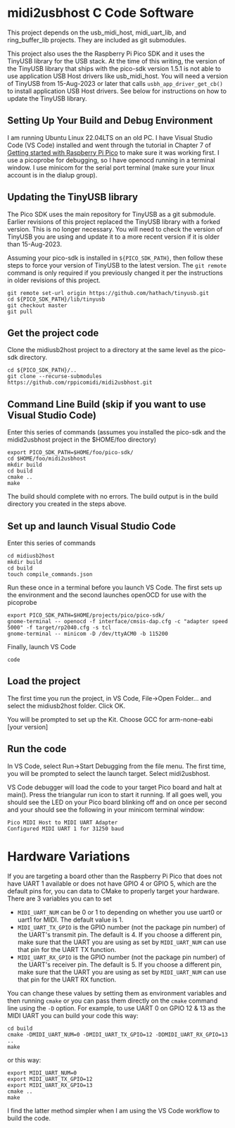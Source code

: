 # midi2usbhost C Code Software
This project depends on the usb\_midi\_host, midi\_uart\_lib, and ring\_buffer\_lib projects. They are included as git
submodules.

This project also uses the the Raspberry Pi Pico SDK and it uses the TinyUSB
library for the USB stack. At the time of this writing, the version of the
TinyUSB library that ships with the pico-sdk version 1.5.1 is not able to use
application USB Host drivers like usb\_midi\_host.  You will need a version of
TinyUSB from 15-Aug-2023 or later that calls `usbh_app_driver_get_cb()` to
install application USB Host drivers. See below for instructions on how to
update the TinyUSB library.

## Setting Up Your Build and Debug Environment
I am running Ubuntu Linux 22.04LTS on an old PC. I have Visual Studio Code (VS Code)
installed and went through the tutorial in Chapter 7 of [Getting started with Raspberry Pi Pico](https://datasheets.raspberrypi.com/pico/getting-started-with-pico.pdf)
to make sure it was working first. I use a picoprobe for debugging, so I have openocd running in a terminal window.
I use minicom for the serial port terminal (make sure your linux account is in the dialup
group).

## Updating the TinyUSB library
The Pico SDK uses the main repository for TinyUSB as a git submodule. Earlier revisions of this project
replaced the TinyUSB library with a forked version. This is no longer necessary. You will need to check
the version of TinyUSB you are using and update it to a more recent version if it is older than 15-Aug-2023.

Assuming your pico-sdk is installed in `${PICO_SDK_PATH}`, then follow these steps to force your version
of TinyUSB to the latest version. The `git remote` command is only required if you previously changed
it per the instructions in older revisions of this project.

```
git remote set-url origin https://github.com/hathach/tinyusb.git
cd ${PICO_SDK_PATH}/lib/tinyusb
git checkout master
git pull
```

## Get the project code
Clone the midiusb2host project to a directory at the same level as the pico-sdk directory.

```
cd ${PICO_SDK_PATH}/..
git clone --recurse-submodules https://github.com/rppicomidi/midi2usbhost.git
```
## Command Line Build (skip if you want to use Visual Studio Code)

Enter this series of commands (assumes you installed the pico-sdk
and the midid2usbhost project in the $HOME/foo directory)

```
export PICO_SDK_PATH=$HOME/foo/pico-sdk/
cd $HOME/foo/midi2usbhost
mkdir build
cd build
cmake ..
make
```
The build should complete with no errors. The build output is in the build directory you created in the steps above.

## Set up and launch Visual Studio Code

Enter this series of commands 

```
cd midiusb2host
mkdir build
cd build
touch compile_commands.json
```

Run these once in a terminal before you launch VS Code. The first sets up the environment
and the second launches openOCD for use with the picoprobe

```
export PICO_SDK_PATH=$HOME/projects/pico/pico-sdk/
gnome-terminal -- openocd -f interface/cmsis-dap.cfg -c "adapter speed 5000" -f target/rp2040.cfg -s tcl
gnome-terminal -- minicom -D /dev/ttyACM0 -b 115200
```

Finally, launch VS Code

```
code
```

## Load the project
The first time you run the project, in VS Code, File->Open Folder... and select the midiusb2host folder. Click OK.

You will be prompted to set up the Kit. Choose GCC for arm-none-eabi [your version]

## Run the code
In VS Code, select Run->Start Debugging from the file menu. The first time, you will be
prompted to select the launch target. Select midi2usbhost.

VS Code debugger will load the code to your target Pico board and halt at main(). Press
the triangular run icon to start it running. If all goes well, you should see the LED
on your Pico board blinking off and on once per second and your should see the following
in your minicom terminal window:

```
Pico MIDI Host to MIDI UART Adapter
Configured MIDI UART 1 for 31250 baud
```
# Hardware Variations
If you are targeting a board other than the Raspberry Pi Pico that does not have UART 1
available or does not have GPIO 4 or GPIO 5, which are the default pins for, you can
data to CMake to properly target your hardware. There are 3 variables you can to set

- `MIDI_UART_NUM` can be 0 or 1 to depending on whether you use uart0 or uart1 for MIDI. The default value is 1.
- `MIDI_UART_TX_GPIO` is the GPIO number (not the package pin number) of the UART's transmit pin. The default is 4. If you choose a different pin, make sure that the
UART you are using as set by `MIDI_UART_NUM` can use that pin for the UART TX function.
- `MIDI_UART_RX_GPIO` is the GPIO number (not the package pin number) of the UART's receiver pin. The default is 5. If you choose a different pin, make sure that the
UART you are using as set by `MIDI_UART_NUM` can use that pin for the UART RX function.

You can change these values by setting them as environment variables and then running
`cmake` or you can pass them directly on the `cmake` command line using the `-D` option.
For example, to use UART 0 on GPIO 12 & 13 as the MIDI UART you can build your code this way:
```
cd build
cmake -DMIDI_UART_NUM=0 -DMIDI_UART_TX_GPIO=12 -DDMIDI_UART_RX_GPIO=13 ..
make
```
or this way:
```
export MIDI_UART_NUM=0
export MIDI_UART_TX_GPIO=12
export MIDI_UART_RX_GPIO=13
cmake ..
make
```
I find the latter method simpler when I am using the VS Code workflow to build the code.


